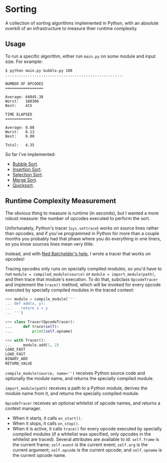 # Sorting

A collection of sorting algorithms implemented in Python, with an absolute overkill of an infrastructure to
measure thier runtime complexity.

## Usage

To run a specific algorithm, either run ``main.py`` on some module and input size. For example:

```shell
$ python main.py bubble.py 100
.....................................................

NUMBER OF OPCODES
=================

Average: 64045.38
Worst:   100306
Best:    415

TIME ELAPSED
============

Average: 0.08
Worst:   0.13
Best:    0.00

Total:   4.35
```

So far I've implemented:

- [Bubble Sort](https://en.wikipedia.org/wiki/Bubble_sort).
- [Insertion Sort](https://en.wikipedia.org/wiki/Insertion_sort).
- [Selection Sort](https://en.wikipedia.org/wiki/Selection_sort).
- [Merge Sort](https://en.wikipedia.org/wiki/Merge_sort).
- [Quicksort](https://en.wikipedia.org/wiki/Quicksort).

## Runtime Complexity Measurement

The obvious thing to measure is runtime (in seconds), but I wanted a more robust measure: the number of opcodes
executed to perform the sort.

Unfortunately, Python's tracer (``sys.settrace``) works on source lines rather than opcodes, and if you've programmed
in Python for more than a couple months you probably had that phase where you do everything in one liners, so you know
sources lines mean very little.

Instead, and with [Ned Batchelder's help](https://nedbatchelder.com/blog/200804/wicked_hack_python_bytecode_tracing.html),
I wrote a tracer that works on opcodes! 

Tracing opcodes only runs on specially compiled modules, so you'd have to run ``module = compiled_module(source)``
or ``module = import_module(path)``, and then trace that module's execution. To do that, subclass ``OpcodeTracer``
and implement the ``trace()`` method, which will be invoked for every opcode executed by specially compiled modules
in the traced context:

```python
>>> module = compile_module('''
...	def add(x, y):
...    return x + y
... ''')

>>> class Tracer(OpcodeTracer):
...     def trace(self):
...			print(self.opname)

>>> with Tracer():
...		module.add(1, 2)
LOAD_FAST
LOAD_FAST
BINARY_ADD
RETURN_VALUE
```

``compile_module(source, name='')`` receives Python source code and optionally the module name, and returns
the specially compiled module.

``import_module(path)`` receives a path to a Python module, derives the module name from it, and returns the
specially compiled module.

``OpcodeTracer`` receives an optional whitelist of opcode names, and returns a context manager.
- When it starts, it calls ``on_start()``.
- When it stops, it calls ``on_stop()``.
- When it is active, it calls ``trace()`` for every opcode executed by specially compiled modules (if a whitelist
  was specified, only opcodes in the whitelist are traced). Several attributes are available to id: ``self.frame``
  is the current frame; ``self.event`` is the current event; ``self.arg`` is the current argument; ``self.opcode``
  is the current opcode; and ``self.opname`` is the current opcode name.
